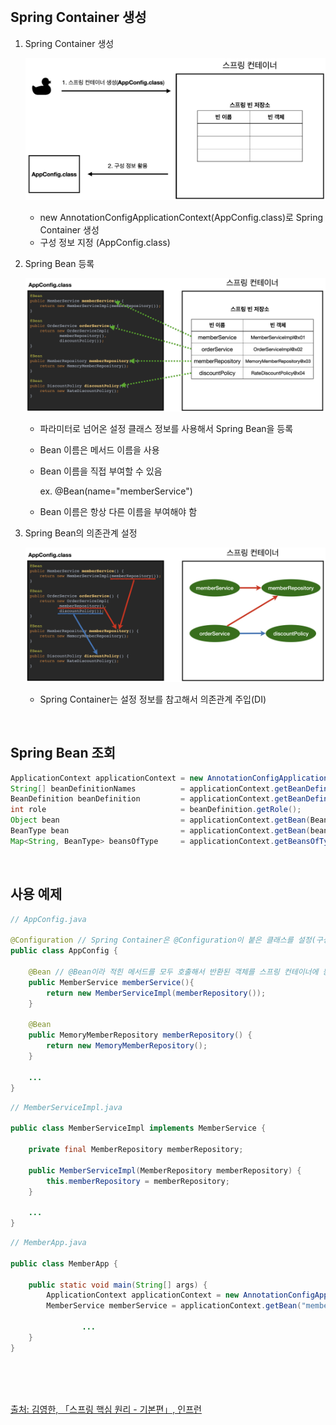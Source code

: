 <br />

## Spring Container 생성

1. Spring Container 생성

   ![alt text](https://github.com/Heejinee3/Study/blob/master/Web/Spring%20Boot/Figure/Figure1.png?raw=true)

   - new AnnotationConfigApplicationContext(AppConfig.class)로 Spring Container 생성
   - 구성 정보 지정 (AppConfig.class)

<p></p>

2. Spring Bean 등록

   ![alt text](https://github.com/Heejinee3/Study/blob/master/Web/Spring%20Boot/Figure/Figure2.png?raw=true)

   - 파라미터로 넘어온 설정 클래스 정보를 사용해서 Spring Bean을 등록
   - Bean 이름은 메서드 이름을 사용
   - Bean 이름을 직접 부여할 수 있음

     ex. @Bean(name="memberService")

   - Bean 이름은 항상 다른 이름을 부여해야 함

<p></p>

3. Spring Bean의 의존관계 설정

   ![alt text](https://github.com/Heejinee3/Study/blob/master/Web/Spring%20Boot/Figure/Figure3.png?raw=true)

   - Spring Container는 설정 정보를 참고해서 의존관계 주입(DI)

<br />

## Spring Bean 조회

```java
ApplicationContext applicationContext = new AnnotationConfigApplicationContext(AppConfig.class);        // Spring Container 생성
String[] beanDefinitionNames          = applicationContext.getBeanDefinitionNames();                    // Bean Name 리스트 반환
BeanDefinition beanDefinition         = applicationContext.getBeanDefinition(beanDefinitionName);       // Bean 설정값 반환
int role                              = beanDefinition.getRole();                                       // ROLE_APPLICATION(직접 등록한 애플리케이션 빈), ROLE_INFRASTRUCTURE (스프링이 내부에서 사용하는 빈)
Object bean                           = applicationContext.getBean(BeanType.class);                     // Bean 반환
BeanType bean                         = applicationContext.getBean(beanDefinitionName, BeanType.class); // Bean 반환
Map<String, BeanType> beansOfType     = applicationContext.getBeansOfType(BeanType.class);              // (Bean Name, Bean Type) 반환
```

<br />

## 사용 예제

```java
// AppConfig.java

@Configuration // Spring Container은 @Configuration이 붙은 클래스를 설정(구성) 정보로 사용
public class AppConfig {

    @Bean // @Bean이라 적힌 메서드를 모두 호출해서 반환된 객체를 스프링 컨테이너에 등록
    public MemberService memberService(){
        return new MemberServiceImpl(memberRepository());
    }

    @Bean
    public MemoryMemberRepository memberRepository() {
        return new MemoryMemberRepository();
    }

    ...
}
```

```java
// MemberServiceImpl.java

public class MemberServiceImpl implements MemberService {

    private final MemberRepository memberRepository;

    public MemberServiceImpl(MemberRepository memberRepository) {
        this.memberRepository = memberRepository;
    }

    ...
}
```

```java
// MemberApp.java

public class MemberApp {

    public static void main(String[] args) {
        ApplicationContext applicationContext = new AnnotationConfigApplicationContext(AppConfig.class); // Spring Container 생성
        MemberService memberService = applicationContext.getBean("memberService", MemberService.class); // Spring Bean 찾기

				...
    }
}
```

<br />
<br />
<br />

[출처: 김영한, 「스프링 핵심 원리 - 기본편」, 인프런](https://www.inflearn.com/course/%EC%8A%A4%ED%94%84%EB%A7%81-%ED%95%B5%EC%8B%AC-%EC%9B%90%EB%A6%AC-%EA%B8%B0%EB%B3%B8%ED%8E%B8)

<br />
